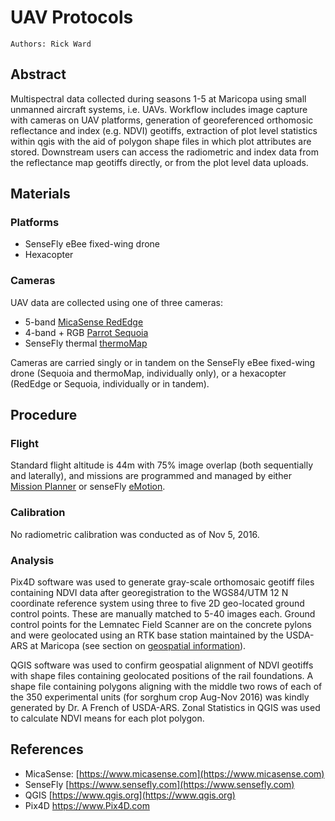 # UAV Protocols

```text
Authors: Rick Ward
```

## Abstract

Multispectral data collected during seasons 1-5 at Maricopa using small unmanned aircraft systems, i.e. UAVs. Workflow includes image capture with cameras on UAV platforms, generation of georeferenced orthomosic reflectance and index \(e.g. NDVI\) geotiffs, extraction of plot level statistics within qgis with the aid of polygon shape files in which plot attributes are stored. Downstream users can access the radiometric and index data from the reflectance map geotiffs directly, or from the plot level data uploads.

## Materials

### Platforms

* SenseFly eBee fixed-wing drone
* Hexacopter

### Cameras

UAV data are collected using one of three cameras:

* 5-band [MicaSense RedEdge](https://www.micasense.com/rededge)
* 4-band + RGB [Parrot Sequoia](https://www.micasense.com/sequoia)
* SenseFly thermal [thermoMap](https://www.sensefly.com/drones/accessories.html)

Cameras are carried singly or in tandem on the SenseFly eBee fixed-wing drone \(Sequoia and thermoMap, individually only\), or a hexacopter \(RedEdge or Sequoia, individually or in tandem\).

## Procedure

### Flight

Standard flight altitude is 44m with 75% image overlap \(both sequentially and laterally\), and missions are programmed and managed by either [Mission Planner](http://ardupilot.org/planner/index.html#) or senseFly [eMotion](https://www.sensefly.com/software/emotion-2.html).

### Calibration

No radiometric calibration was conducted as of Nov 5, 2016.

### Analysis

Pix4D software was used to generate gray-scale orthomosaic geotiff files containing NDVI data after georegistration to the WGS84/UTM 12 N coordinate reference system using three to five 2D geo-located ground control points. These are manually matched to 5-40 images each. Ground control points for the Lemnatec Field Scanner are on the concrete pylons and were geolocated using an RTK base station maintained by the USDA-ARS at Maricopa \(see section on [geospatial information](../user-manual/data-products/geospatial-information.md)\).

QGIS software was used to confirm geospatial alignment of NDVI geotiffs with shape files containing geolocated positions of the rail foundations. A shape file containing polygons aligning with the middle two rows of each of the 350 experimental units \(for sorghum crop Aug-Nov 2016\) was kindly generated by Dr. A French of USDA-ARS. Zonal Statistics in QGIS was used to calculate NDVI means for each plot polygon.

## References

* MicaSense: [https://www.micasense.com](https://www.micasense.com)
* SenseFly [https://www.sensefly.com](https://www.sensefly.com)
* QGIS [https://www.qgis.org](https://www.qgis.org)
* Pix4D [https://www.Pix4D.com ](https://www.Pix4D.com%20)

